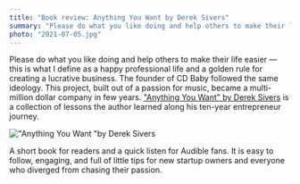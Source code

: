 ```yaml
---
title: "Book review: Anything You Want by Derek Sivers"
summary: "Please do what you like doing and help others to make their life easier — this is what I define as a happy professional life and a golden rule for creating a lucrative business. The founder of CD Baby followed the same ideology. This project, built out of a passion for music, became a multi-million dollar company in few years."
photo: "2021-07-05.jpg"
---
```


Please do what you like doing and help others to make their life easier — this is what I define as a happy professional life and a golden rule for creating a lucrative business. The founder of CD Baby followed the same ideology. This project, built out of a passion for music, became a multi-million dollar company in few years. ["Anything You Want" by Derek Sivers](https://www.goodreads.com/book/show/11878168-anything-you-want) is a collection of lessons the author learned along his ten-year entrepreneur journey.

!["Anything You Want "by Derek Sivers](/photos/2021-07-05-1.jpg)

A short book for readers and a quick listen for Audible fans. It is easy to follow, engaging, and full of little tips for new startup owners and everyone who diverged from chasing their passion.
